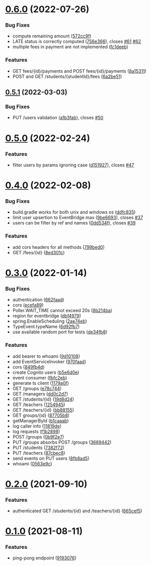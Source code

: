 # [0.6.0](https://github.com/hei-school/hei-admin-api/compare/v0.5.1...v0.6.0) (2022-07-26)


### Bug Fixes

* compute remaining amount ([572cc9f](https://github.com/hei-school/hei-admin-api/commit/572cc9f01bedd1689c81edb9a68b43bdcb210c91))
* LATE status is correctly computed ([756e366](https://github.com/hei-school/hei-admin-api/commit/756e3669f911a457c9388311001389a14f695a9b)), closes [#61](https://github.com/hei-school/hei-admin-api/issues/61) [#62](https://github.com/hei-school/hei-admin-api/issues/62)
* multiple fees in payment are not implemented ([fc1deeb](https://github.com/hei-school/hei-admin-api/commit/fc1deeb13f9c772908c6a4d0b7ffd9772ed0de1f))


### Features

* GET fees/{id}/payments and POST fees/{id}/payments ([8a15311](https://github.com/hei-school/hei-admin-api/commit/8a15311af3152061a5bd7c7f332d248afede05d4))
* POST and GET /students/{studentId}/fees ([6a2be51](https://github.com/hei-school/hei-admin-api/commit/6a2be515c76959fe12ced16a122f658d8443782b))



## [0.5.1](https://github.com/hei-school/hei-admin-api/compare/v0.5.0...v0.5.1) (2022-03-03)


### Bug Fixes

* PUT /users validation ([a1b3fab](https://github.com/hei-school/hei-admin-api/commit/a1b3fabf692cf4a75b64a37393e8604fc80c99db)), closes [#50](https://github.com/hei-school/hei-admin-api/issues/50)



# [0.5.0](https://github.com/hei-school/hei-admin-api/compare/v0.4.0...v0.5.0) (2022-02-24)


### Features

* filter users by params ignoring case ([d151927](https://github.com/hei-school/hei-admin-api/commit/d151927dd01bdb31604af85b69c7031aedf2b71f)), closes [#47](https://github.com/hei-school/hei-admin-api/issues/47)



# [0.4.0](https://github.com/hei-school/hei-admin-api/compare/v0.3.0...v0.4.0) (2022-02-08)


### Bug Fixes

* build.gradle works for both unix and windows os ([ddfc835](https://github.com/hei-school/hei-admin-api/commit/ddfc83510b68bec2212ec7feaa5980f239071c8c))
* limit user upsertion to EventBridge max ([9be6693](https://github.com/hei-school/hei-admin-api/commit/9be66939823eecfbdf6c4c134a1c1f5b630415a8)), closes [#37](https://github.com/hei-school/hei-admin-api/issues/37)
* users can be filter by ref and names ([0dd534f](https://github.com/hei-school/hei-admin-api/commit/0dd534f2952d8a835180c0c39aa2e355958a0fe2)), closes [#39](https://github.com/hei-school/hei-admin-api/issues/39)


### Features

* add cors headers for all methods ([799bed0](https://github.com/hei-school/hei-admin-api/commit/799bed0d7fe66e9e8ec1ac28e1ddff335a86db19))
* GET /fees/{id} ([8ed301c](https://github.com/hei-school/hei-admin-api/commit/8ed301ca58cbf2b767940dba0da2a7e676e720f8))



# [0.3.0](https://github.com/hei-school/hei-admin-api/compare/v0.2.0...v0.3.0) (2022-01-14)


### Bug Fixes

* authentication ([662faad](https://github.com/hei-school/hei-admin-api/commit/662faad963bbb267a5f32c31e4c0d5ca8c8ef15c))
* cors ([ecefa89](https://github.com/hei-school/hei-admin-api/commit/ecefa8917f50ae6cdf8b88fb2097d067cd28c50e))
* Poller.WAIT_TIME cannot exceed 20s ([8b214ba](https://github.com/hei-school/hei-admin-api/commit/8b214ba89deda3f74591f332f3a067becd9b0a4b))
* region for eventbridge ([dbf4979](https://github.com/hei-school/hei-admin-api/commit/dbf4979a37f8e7d250869c6d40c09e7a9dff33d8))
* spring.EnableScheduling ([2ae74eb](https://github.com/hei-school/hei-admin-api/commit/2ae74eb7c9f98aa231d0b0ae6930026e8326558e))
* TypeEvent.typeName ([6d92fb7](https://github.com/hei-school/hei-admin-api/commit/6d92fb71e413694a488890819ea3d26849755712))
* use available random port for tests ([de34fb8](https://github.com/hei-school/hei-admin-api/commit/de34fb891b0bace6ff4ce130c8c6e4a1f187c7ce))


### Features

* add bearer to whoami ([9d10108](https://github.com/hei-school/hei-admin-api/commit/9d10108f14038dff2cb8d5d5a371181710adbd65))
* add EventServiceInvoker ([970faad](https://github.com/hei-school/hei-admin-api/commit/970faadecf37a58978cca4c11cfc59bbfd85f92f))
* cors ([849fb4d](https://github.com/hei-school/hei-admin-api/commit/849fb4dccd4175cc92e39ca840d6899a0972d46e))
* create Cognito users ([b5e6d0e](https://github.com/hei-school/hei-admin-api/commit/b5e6d0ec92cd9975d80fd28c15ca83f75e3e9fb2))
* event consumer ([fbfc2eb](https://github.com/hei-school/hei-admin-api/commit/fbfc2ebd7c762ebb3e6e85ad98e8bd1b6a719943))
* generate ts client ([1179a0f](https://github.com/hei-school/hei-admin-api/commit/1179a0f5354de564a5fb7721d6cfc1fb15d7b4d9))
* GET /groups ([e78c744](https://github.com/hei-school/hei-admin-api/commit/e78c744d4d3b4bc76519e0d2eaf4da470ae70fd1))
* GET /managers ([dd0c2d7](https://github.com/hei-school/hei-admin-api/commit/dd0c2d78b12f5640321337869538e18001f79e34))
* GET /students/{id} ([19d8d24](https://github.com/hei-school/hei-admin-api/commit/19d8d24e6557c58124d9c69e2cedff634e1ab56a))
* GET /teachers ([1254945](https://github.com/hei-school/hei-admin-api/commit/12549453d8407d98cf326adbf775afaeeeb22869))
* GET /teachers/{id} ([bb88155](https://github.com/hei-school/hei-admin-api/commit/bb88155b20dc0c6e8af934432b34be09d9efb6b5))
* GET groups/{id} ([87705b8](https://github.com/hei-school/hei-admin-api/commit/87705b87650f8223a6f285b69115f7673fdba1bd))
* getManagerById ([b1caaab](https://github.com/hei-school/hei-admin-api/commit/b1caaab9121d89c044e79bfe258aa179bd6c6f2c))
* log caller info ([11819de](https://github.com/hei-school/hei-admin-api/commit/11819de66dcda4e97084afc359aea5721d874c2a))
* log requests ([f1b2898](https://github.com/hei-school/hei-admin-api/commit/f1b28988df5ab30a976494665948f23ba6823b0d))
* POST /groups ([0b9f2e7](https://github.com/hei-school/hei-admin-api/commit/0b9f2e7bc72332b8feeb7da170c658aea6fc4f86))
* PUT /groups absorbs POST /groups ([3669442](https://github.com/hei-school/hei-admin-api/commit/3669442f4d1ccbb8b99242953d8fffbec713a56a))
* PUT /students ([7382f72](https://github.com/hei-school/hei-admin-api/commit/7382f7236914b31f4bf56f09fde4355d4b99f283))
* PUT /teachers ([87cbec8](https://github.com/hei-school/hei-admin-api/commit/87cbec80f5f3dd961ee0bdad74fa40d5839c20cc))
* send events on PUT users ([8fb8ad5](https://github.com/hei-school/hei-admin-api/commit/8fb8ad58f975fe45a27bac36777f560e42af44c4))
* whoami ([0563e9c](https://github.com/hei-school/hei-admin-api/commit/0563e9c8d1cee528429a35f34365ec7dc4ad84cd))



# [0.2.0](https://github.com/hei-school/hei-admin-api/compare/v0.1.0...v0.2.0) (2021-09-10)


### Features

* authenticated GET /students/{id} and /teachers/{id} ([665cef5](https://github.com/hei-school/hei-admin-api/commit/665cef5ede25c3253cf727c5c9dcb56fdec1a66c))



# [0.1.0](https://github.com/hei-school/hei-admin-api/compare/91930769a08d93b29b795201c438f464e7697018...v0.1.0) (2021-08-11)


### Features

* ping-pong endpoint ([9193076](https://github.com/hei-school/hei-admin-api/commit/91930769a08d93b29b795201c438f464e7697018))



